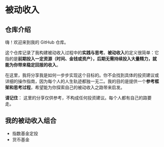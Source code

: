 # 被动收入

## 仓库介绍

嗨！欢迎来到我的 GitHub 仓库。

这个仓库记录了我构建被动收入过程中的**实践与思考**。**被动收入**的定义很简单：它指的是**前期投入一定资源（时间、金钱或资产），后期无需持续投入大量精力，就能为你带来稳定回报的收入**。

在这里，我将分享我是如何一步步实现这个目标的。你不会找到具体的投资建议或详细的操作指南，因为每个人的人生轨迹都独一无二。我的目的是提供一个**参考框架和思考过程**，希望能为你探索自己的被动收入之路带来启发。

**请记住**： 这里的分享仅供参考，不构成任何投资建议。每个人都有自己的路要走。

## 我的被动收入组合

- 指数基金定投
- 货币基金
